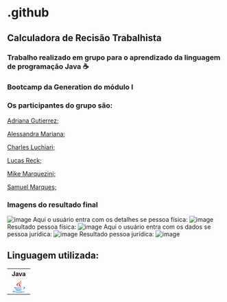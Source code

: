 # .github
<h2>Calculadora de Recisão Trabalhista</h2>

<h3>Trabalho realizado em grupo para o aprendizado da linguagem de programação Java ☕</h3>
<h3> Bootcamp da Generation do módulo I</h3>
<h3>Os participantes do grupo são:</h3>

<p><a href="https://github.com/DrikaDev" target="_blank">Adriana Gutierrez;</a></p>
<p><a href="https://github.com/AlessandraMariana" target="_blank">Alessandra Mariana;</a></p>
<p><a href="https://github.com/Charles-Luchiari" target="_blank">Charles Luchiari;</a></p>
<p><a href="https://github.com/lukas-95" target="_blank">Lucas Reck;</a></p>
<p><a href="https://github.com/MIKEMARQUEZINI" target="_blank">Mike Marquezini;</a></p>
<p><a href="https://github.com/Samuel123n" target="_blank">Samuel Marques;</a></p>

<h3>Imagens do resultado final</h3>

<img width="368" alt="image" src="https://user-images.githubusercontent.com/102387476/236265976-0db2e102-b446-45eb-8265-fc30db200dbe.png">
Aqui o usuário entra com os detalhes se pessoa física:
<img width="475" alt="image" src="https://user-images.githubusercontent.com/102387476/236267271-02a8ce93-2ea6-4a1a-8cce-2933092a8396.png">
Resultado pessoa física:
<img width="351" alt="image" src="https://user-images.githubusercontent.com/102387476/236267341-7be40c6e-0eb8-4ae6-ad1a-26d5984a8009.png">
Aqui o usuário entra com os dados se pessoa jurídica:
<img width="434" alt="image" src="https://user-images.githubusercontent.com/102387476/236267632-afd6a3c4-11df-4698-a006-95387a49dfe3.png">
Resultado pessoa jurídica:
<img width="350" alt="image" src="https://user-images.githubusercontent.com/102387476/236267685-1e3571bd-6fca-4db3-98de-c2b105501065.png">

<h2> Linguagem utilizada: </h2>

<table>

<tr>
  <th> Java </th>
</tr>

<tr>
  <td> <img align="center" alt="Java" height="30" width="40" src="https://github.com/devicons/devicon/blob/master/icons/java/java-original.svg"> </td>
</tr>

</table>
